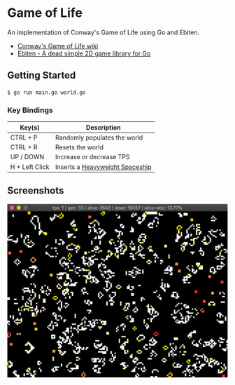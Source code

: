 # Game of Life

An implementation of Conway's Game of Life using Go and Ebiten.

- [Conway's Game of Life wiki](https://en.wikipedia.org/wiki/Conway%27s_Game_of_Life)
- [Ebiten - A dead simple 2D game library for Go](https://ebiten.org/)

## Getting Started

```
$ go run main.go world.go
```

### Key Bindings

| Key(s)         | Description                    |
| -------------- | -------------------------------|
| CTRL + P       | Randomly populates the world   |
| CTRL + R       | Resets the world               |
| UP / DOWN      | Increase or decrease TPS       |
| H + Left Click | Inserts a [Heavyweight Spaceship](https://en.wikipedia.org/wiki/Conway%27s_Game_of_Life#/media/File:Animated_Hwss.gif) |

## Screenshots

![](screenshots/1.png)
